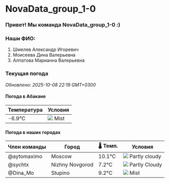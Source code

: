 # NovaData_group_1-0
### Привет! Мы команда NovaData_group_1-0 :)

### Наши ФИО:
1. Шмелев Александр Игоревич
2. Моисеева Дина Валерьевна
3. Алпатова Марианна Валерьевна

### Текущая погода
<!-- WEATHER:START -->
_Обновлено: 2025-10-08 22:19 GMT+0300_

#### Погода в Абакане

| Температура | Условия |
|-------------|----------|
| -6.9°C     | ![](https://cdn.weatherapi.com/weather/64x64/night/143.png) Mist |

#### Погода в наших городах

| Член команды  | Город               | 🌡️ Темп.  | Условия          |
|---------------|---------------------|-----------|--------------------|
| @aytomaximo    | Moscow              |   10.1°C | ![](https://cdn.weatherapi.com/weather/64x64/night/116.png) Partly cloudy |
| @sychtx        | Nizhny Novgorod     |    7.2°C | ![](https://cdn.weatherapi.com/weather/64x64/night/116.png) Partly Cloudy |
| @Dina_Mo       | Stupino             |    9.2°C | ![](https://cdn.weatherapi.com/weather/64x64/night/143.png) Mist         |

<!-- WEATHER:END -->
